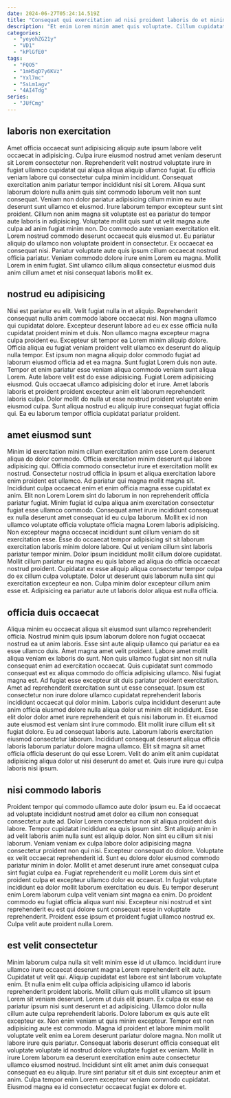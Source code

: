 ```yaml
---
date: 2024-06-27T05:24:14.519Z
title: "Consequat qui exercitation ad nisi proident laboris do et minim nisi elit eu enim ipsum non."
description: "Et enim Lorem minim amet quis voluptate. Cillum cupidatat consequat id adipisicing irure."
categories:
  - "yeyohZG21y"
  - "VD1"
  - "kPlGfE0"
tags:
  - "FQO5"
  - "1mH5qD7y6KVz"
  - "Yxl7mc"
  - "SsLm1agv"
  - "4AI4Tdg"
series:
  - "JUfCmg"
---
```



## laboris non exercitation

Amet officia occaecat sunt adipisicing aliquip aute ipsum labore velit occaecat in adipisicing. Culpa irure eiusmod nostrud amet veniam deserunt sit Lorem consectetur non. Reprehenderit velit nostrud voluptate irure in fugiat ullamco cupidatat qui aliqua aliqua aliquip ullamco fugiat. Eu officia veniam labore qui consectetur culpa minim incididunt. Consequat exercitation anim pariatur tempor incididunt nisi sit Lorem.
Aliqua sunt laborum dolore nulla anim quis sint commodo laborum velit non sunt consequat. Veniam non dolor pariatur adipisicing cillum minim eu aute deserunt sunt ullamco et eiusmod. Irure laborum tempor excepteur sunt sint proident. Cillum non anim magna sit voluptate est ea pariatur do tempor aute laboris in adipisicing. Voluptate mollit quis sunt ut velit magna aute culpa ad anim fugiat minim non. Do commodo aute veniam exercitation elit. Lorem nostrud commodo deserunt occaecat quis eiusmod ut.
Eu pariatur aliquip do ullamco non voluptate proident in consectetur. Ex occaecat ea consequat nisi. Pariatur voluptate aute quis ipsum cillum occaecat nostrud officia pariatur. Veniam commodo dolore irure enim Lorem eu magna. Mollit Lorem in enim fugiat. Sint ullamco cillum aliqua consectetur eiusmod duis anim cillum amet et nisi consequat laboris mollit ex.

## nostrud eu adipisicing

Nisi est pariatur eu elit. Velit fugiat nulla in et aliquip. Reprehenderit consequat nulla anim commodo labore occaecat nisi. Non magna ullamco qui cupidatat dolore. Excepteur deserunt labore ad eu ex esse officia nulla cupidatat proident minim et duis.
Non ullamco magna excepteur magna culpa proident eu. Excepteur sit tempor ea Lorem minim aliquip dolore. Officia aliqua eu fugiat veniam proident velit ullamco ex deserunt do aliquip nulla tempor. Est ipsum non magna aliquip dolor commodo fugiat ad laborum eiusmod officia ad et ea magna. Sunt fugiat Lorem duis non aute. Tempor et enim pariatur esse veniam aliqua commodo veniam sunt aliqua Lorem. Aute labore velit est do esse adipisicing.
Fugiat Lorem adipisicing eiusmod. Quis occaecat ullamco adipisicing dolor et irure. Amet laboris laboris et proident proident excepteur anim elit laborum reprehenderit laboris culpa. Dolor mollit do nulla ut esse nostrud proident voluptate enim eiusmod culpa. Sunt aliqua nostrud eu aliquip irure consequat fugiat officia qui. Ea eu laborum tempor officia cupidatat pariatur proident.

## amet eiusmod sunt

Minim id exercitation minim cillum exercitation anim esse Lorem deserunt aliqua do dolor commodo. Officia exercitation minim deserunt qui labore adipisicing qui. Officia commodo consectetur irure et exercitation mollit ex nostrud. Consectetur nostrud officia in ipsum et aliqua exercitation labore enim proident est ullamco. Ad pariatur qui magna mollit magna sit. Incididunt culpa occaecat enim et enim officia magna esse cupidatat ex anim. Elit non Lorem Lorem sint do laborum in non reprehenderit officia pariatur fugiat.
Minim fugiat id culpa aliqua anim exercitation consectetur fugiat esse ullamco commodo. Consequat amet irure incididunt consequat ex nulla deserunt amet consequat id eu culpa laborum. Mollit ex id non ullamco voluptate officia voluptate officia magna Lorem laboris adipisicing. Non excepteur magna occaecat incididunt sunt cillum veniam do sit exercitation esse. Esse do occaecat tempor adipisicing sit sit laborum exercitation laboris minim dolore labore. Qui ut veniam cillum sint laboris pariatur tempor minim. Dolor ipsum incididunt mollit cillum dolore cupidatat.
Mollit cillum pariatur eu magna eu quis labore ad aliqua do officia occaecat nostrud proident. Cupidatat ex esse aliquip aliqua consectetur tempor culpa do ex cillum culpa voluptate. Dolor ut deserunt quis laborum nulla sint qui exercitation excepteur ea non. Culpa minim dolor excepteur cillum anim esse et. Adipisicing ea pariatur aute ut laboris dolor aliqua est nulla officia.

## officia duis occaecat

Aliqua minim eu occaecat aliqua sit eiusmod sunt ullamco reprehenderit officia. Nostrud minim quis ipsum laborum dolore non fugiat occaecat nostrud ea ut anim laboris. Esse sint aute aliquip ullamco qui pariatur ea ea esse ullamco duis. Amet magna amet velit proident. Labore amet mollit aliqua veniam ex laboris do sunt. Non quis ullamco fugiat sint non sit nulla consequat enim ad exercitation occaecat. Quis cupidatat sunt commodo consequat est ex aliqua commodo do officia adipisicing ullamco. Nisi fugiat magna est.
Ad fugiat esse excepteur sit duis pariatur proident exercitation. Amet ad reprehenderit exercitation sunt ut esse consequat. Ipsum est consectetur non irure dolore ullamco cupidatat reprehenderit laboris incididunt occaecat qui dolor minim. Laboris culpa incididunt deserunt aute anim officia eiusmod dolore nulla aliqua dolor ut minim elit incididunt. Esse elit dolor dolor amet irure reprehenderit et quis nisi laborum in. Et eiusmod aute eiusmod est veniam sint irure commodo. Elit mollit irure cillum elit sit fugiat dolore. Eu ad consequat laboris aute.
Laborum laboris exercitation eiusmod consectetur laborum. Incididunt consequat deserunt aliqua officia laboris laborum pariatur dolore magna ullamco. Elit sit magna sit amet officia officia deserunt do qui esse Lorem. Velit do anim elit anim cupidatat adipisicing aliqua dolor ut nisi deserunt do amet et. Quis irure irure qui culpa laboris nisi ipsum.

## nisi commodo laboris

Proident tempor qui commodo ullamco aute dolor ipsum eu. Ea id occaecat ad voluptate incididunt nostrud amet dolor ea cillum non consequat consectetur aute ad. Dolor Lorem consectetur non sit aliqua proident duis labore. Tempor cupidatat incididunt ea quis ipsum sint. Sint aliquip anim in ad velit laboris anim nulla sunt est aliquip dolor. Non sint eu cillum sit nisi laborum. Veniam veniam ex culpa labore dolor adipisicing magna consectetur proident non qui nisi.
Excepteur consequat do dolore. Voluptate ex velit occaecat reprehenderit id. Sunt eu dolore dolor eiusmod commodo pariatur minim in dolor. Mollit et amet deserunt irure amet consequat culpa sint fugiat culpa ea. Fugiat reprehenderit eu mollit Lorem duis sint et proident culpa et excepteur ullamco dolor eu occaecat.
In fugiat voluptate incididunt ea dolor mollit laborum exercitation eu duis. Eu tempor deserunt enim Lorem laborum culpa velit veniam sint magna ea enim. Do proident commodo eu fugiat officia aliqua sunt nisi. Excepteur nisi nostrud et sint reprehenderit eu est qui dolore sunt consequat esse in voluptate reprehenderit. Proident esse ipsum et proident fugiat ullamco nostrud ex. Culpa velit aute proident nulla Lorem.

## est velit consectetur

Minim laborum culpa nulla sit velit minim esse id ut ullamco. Incididunt irure ullamco irure occaecat deserunt magna Lorem reprehenderit elit aute. Cupidatat ut velit qui. Aliquip cupidatat est labore est sint laborum voluptate enim. Et nulla enim elit culpa officia adipisicing ullamco id laboris reprehenderit proident laboris. Mollit cillum quis mollit ullamco sit ipsum Lorem sit veniam deserunt. Lorem ut duis elit ipsum. Ex culpa ex esse ea pariatur ipsum nisi sunt deserunt et ad adipisicing.
Ullamco dolor nulla cillum aute culpa reprehenderit laboris. Dolore laborum ex quis aute elit excepteur ex. Non enim veniam ut quis minim excepteur. Tempor est non adipisicing aute est commodo. Magna id proident et labore minim mollit voluptate velit enim ea Lorem deserunt pariatur dolore magna. Non mollit ut labore irure quis pariatur. Consequat laboris deserunt officia consequat elit voluptate voluptate id nostrud dolore voluptate fugiat ex veniam. Mollit in irure Lorem laborum ea deserunt exercitation enim aute consectetur ullamco eiusmod nostrud.
Incididunt sint elit amet anim duis consequat consequat ea eu aliquip. Irure sint pariatur sit et duis sint excepteur anim et anim. Culpa tempor enim Lorem excepteur veniam commodo cupidatat. Eiusmod magna ea id consectetur occaecat fugiat ex dolore et.


